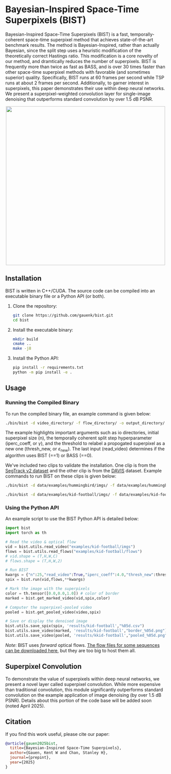 # Bayesian-Inspired Space-Time Superpixels (BIST)

Bayesian-Inspired Space-Time Superpixels (BIST) is a fast, temporally-coherent space-time superpixel method that achieves state-of-the-art benchmark results. The method is Bayesian-Inspired, rather than actually Bayesian, since the split step uses a heuristic modification of the theoretically correct Hastings ratio. This modification is a core novelty of our method, and dramtically reduces the number of superpixels. BIST is frequently more than twice as fast as BASS, and is over 30 times faster than other space-time superpixel methods with favorable (and sometimes superior) quality. Specifically, BIST runs at 60 frames per second while TSP runs at about 2 frames per second. Additionally, to garner interest in superpixels, this paper demonstrates their use within deep neural networks. We present a superpixel-weighted convolution layer for single-image denoising that outperforms standard convolution by over 1.5 dB PSNR.

<p align="center">
<img src="assets/kid-football.gif" width="500">
</p>

## Installation

BIST is written in C++/CUDA. The source code can be compiled into an executable binary file or a Python API (or both).

1. Clone the repository:
    ```bash
    git clone https://github.com/gauenk/bist.git
    cd bist
    ```

2. Install the executable binary:
    ```bash
    mkdir build
    cmake ..
    make -j8
    ```

3. Install the Python API:
    ```bash
    pip install -r requirements.txt
    python -m pip install -e .
    ```

## Usage

### Running the Compiled Binary

To run the compiled binary file, an example command is given below:

```bash
./bin/bist -d video_directory/ -f flow_directory/ -o output_directory/ -n 25 --iperc_coeff 4.0 --thresh_new 0.05 --read_video 1
```

The example highlights important arguments such as io directories, initial superpixel size (n), the temporally coherent split step hyperparameter (iperc_coeff, or $\gamma$), and the threshold to relabel a propogated superpixel as a new one (thresh_new, or $\varepsilon_{\text{new}}$). The last input (read_video) determines if the algorithm uses BIST (==1) or BASS (==0).

We've included two clips to validate the installation. One clip is from the [SegTrack v2 dataset](https://web.engr.oregonstate.edu/~lif/SegTrack2/dataset.html) and the other clip is from the [DAVIS](https://davischallenge.org/) dataset. Example commands to run BIST on these clips is given below:

```bash
./bin/bist -d data/examples/hummingbird/imgs/ -f data/examples/hummingbird/flows/ -o results/hummingbird/ -n 25 --iperc_coeff 4.0 --thresh_new 0.05 --read_video 1
```

```bash
./bin/bist -d data/examples/kid-football/imgs/ -f data/examples/kid-football/flows/ -o results/kid-football/ -n 25 --iperc_coeff 4.0 --thresh_new 0.05 --read_video 1
```

### Using the Python API

An example script to use the BIST Python API is detailed below:

```python
import bist
import torch as th

# Read the video & optical flow
vid = bist.utils.read_video("examples/kid-football/imgs")
flows = bist.utils.read_flows("examples/kid-football/flows")
# vid.shape = (T,H,W,C)
# flows.shape = (T,H,W,2)

# Run BIST
kwargs = {"n":25,"read_video":True,"iperc_coeff":4.0,"thresh_new":thresh_new,'rgb2lab':True}
spix = bist.run(vid,flows,**kwargs)

# Mark the image with the superpixels
color = th.tensor([0.0,0.0,1.0]) # color of border
marked = bist.get_marked_video(vid,spix,color)

# Computer the superpixel-pooled video
pooled = bist.get_pooled_video(video,spix)

# Save or display the denoised image
bist.utils.save_spix(spix, 'results/kid-football',"%05d.csv")
bist.utils.save_video(marked, 'results/kid-football',"border_%05d.png")
bist.utils.save_video(pooled, 'results/kkid-football',"pooled_%05d.png")
```

_Note_: BIST uses *forward* optical flows. [The flow files for some sequences can be downloaded here](https://drive.google.com/drive/folders/1598mrD5gSSM-cYLeNOnLTeXDwE2zYCVU?usp=sharing), but they are too big to host them all.

## Superpixel Convolution

To demonstrate the value of superpixels within deep neural networks, we present a novel layer called superpixel convolution. While more expensive than traditional convolution, this module significantly outperforms standard convolution on the example application of image denoising (by over 1.5 dB PSNR). Details about this portion of the code base will be added soon (noted April 2025).

## Citation

If you find this work useful, please cite our paper:

```bibtex
@article{gauen2025bist,
  title={Bayesian-Inspired Space-Time Superpixels},
  author={Gauen, Kent W and Chan, Stanley H},
  journal={prepint},
  year={2025}
}
```
